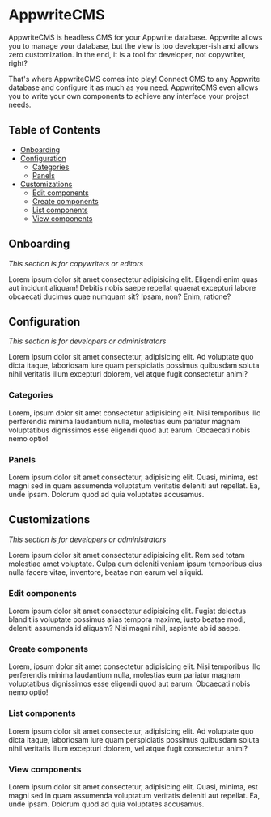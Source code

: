 # AppwriteCMS

AppwriteCMS is headless CMS for your Appwrite database. Appwrite allows you to manage your database, but the view is too developer-ish and allows zero customization. In the end, it is a tool for developer, not copywriter, right?

That's where AppwriteCMS comes into play! Connect CMS to any Appwrite database and configure it as much as you need. AppwriteCMS even allows you to write your own components to achieve any interface your project needs.

## Table of Contents

- [Onboarding](#onboarding)
- [Configuration](#configuration)
  - [Categories](#categories)
  - [Panels](#panels)
- [Customizations](#customizations)
  - [Edit components](#edit-components)
  - [Create components](#create-components)
  - [List components](#list-components)
  - [View components](#view-components)

## Onboarding

_This section is for copywriters or editors_

Lorem ipsum dolor sit amet consectetur adipisicing elit. Eligendi enim quas aut incidunt aliquam! Debitis nobis saepe repellat quaerat excepturi labore obcaecati ducimus quae numquam sit? Ipsam, non? Enim, ratione?

## Configuration

_This section is for developers or administrators_

Lorem ipsum dolor sit amet consectetur, adipisicing elit. Ad voluptate quo dicta itaque, laboriosam iure quam perspiciatis possimus quibusdam soluta nihil veritatis illum excepturi dolorem, vel atque fugit consectetur animi?

### Categories

Lorem, ipsum dolor sit amet consectetur adipisicing elit. Nisi temporibus illo perferendis minima laudantium nulla, molestias eum pariatur magnam voluptatibus dignissimos esse eligendi quod aut earum. Obcaecati nobis nemo optio!

### Panels

Lorem ipsum dolor sit amet consectetur, adipisicing elit. Quasi, minima, est magni sed in quam assumenda voluptatum veritatis deleniti aut repellat. Ea, unde ipsam. Dolorum quod ad quia voluptates accusamus.

## Customizations

_This section is for developers or administrators_

Lorem ipsum dolor sit amet consectetur adipisicing elit. Rem sed totam molestiae amet voluptate. Culpa eum deleniti veniam ipsum temporibus eius nulla facere vitae, inventore, beatae non earum vel aliquid.

### Edit components

Lorem ipsum dolor sit amet consectetur adipisicing elit. Fugiat delectus blanditiis voluptate possimus alias tempora maxime, iusto beatae modi, deleniti assumenda id aliquam? Nisi magni nihil, sapiente ab id saepe.

### Create components

Lorem, ipsum dolor sit amet consectetur adipisicing elit. Nisi temporibus illo perferendis minima laudantium nulla, molestias eum pariatur magnam voluptatibus dignissimos esse eligendi quod aut earum. Obcaecati nobis nemo optio!

### List components

Lorem ipsum dolor sit amet consectetur, adipisicing elit. Ad voluptate quo dicta itaque, laboriosam iure quam perspiciatis possimus quibusdam soluta nihil veritatis illum excepturi dolorem, vel atque fugit consectetur animi?

### View components

Lorem ipsum dolor sit amet consectetur, adipisicing elit. Quasi, minima, est magni sed in quam assumenda voluptatum veritatis deleniti aut repellat. Ea, unde ipsam. Dolorum quod ad quia voluptates accusamus.
